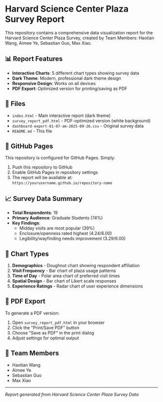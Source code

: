# Harvard Science Center Plaza Survey Report

This repository contains a comprehensive data visualization report for the Harvard Science Center Plaza Survey, created by Team Members: Haotian Wang, Aimee Ye, Sebastian Guo, Max Xiao.

## 📊 Report Features

- **Interactive Charts**: 5 different chart types showing survey data
- **Dark Theme**: Modern, professional dark theme design
- **Responsive Design**: Works on all devices
- **PDF Export**: Optimized version for printing/saving as PDF

## 📁 Files

- `index.html` - Main interactive report (dark theme)
- `survey_report_pdf.html` - PDF-optimized version (white background)
- `dashboard-export-01-07-am-2025-09-26.csv` - Original survey data
- `README.md` - This file

## 🚀 GitHub Pages

This repository is configured for GitHub Pages. Simply:

1. Push this repository to GitHub
2. Enable GitHub Pages in repository settings
3. The report will be available at: `https://yourusername.github.io/repository-name`

## 📈 Survey Data Summary

- **Total Respondents**: 19
- **Primary Audience**: Graduate Students (74%)
- **Key Findings**: 
  - Midday visits are most popular (39%)
  - Enclosure/openness rated highest (4.24/6.00)
  - Legibility/wayfinding needs improvement (3.29/6.00)

## 🎨 Chart Types

1. **Demographics** - Doughnut chart showing respondent affiliation
2. **Visit Frequency** - Bar chart of plaza usage patterns
3. **Time of Day** - Polar area chart of preferred visit times
4. **Spatial Design** - Bar chart of Likert scale responses
5. **Experience Ratings** - Radar chart of user experience dimensions

## 📄 PDF Export

To generate a PDF version:
1. Open `survey_report_pdf.html` in your browser
2. Click the "Print/Save PDF" button
3. Choose "Save as PDF" in the print dialog
4. Adjust settings for optimal output

## 👥 Team Members

- Haotian Wang
- Aimee Ye  
- Sebastian Guo
- Max Xiao

---

*Report generated from Harvard Science Center Plaza Survey Data*
